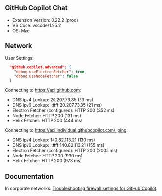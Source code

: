 ## GitHub Copilot Chat

- Extension Version: 0.22.2 (prod)
- VS Code: vscode/1.95.2
- OS: Mac

## Network

User Settings:

```json
  "github.copilot.advanced": {
    "debug.useElectronFetcher": true,
    "debug.useNodeFetcher": false
  }
```

Connecting to https://api.github.com:

- DNS ipv4 Lookup: 20.207.73.85 (33 ms)
- DNS ipv6 Lookup: ::ffff:20.207.73.85 (21 ms)
- Electron Fetcher (configured): HTTP 200 (352 ms)
- Node Fetcher: HTTP 200 (131 ms)
- Helix Fetcher: HTTP 200 (444 ms)

Connecting to https://api.individual.githubcopilot.com/_ping:

- DNS ipv4 Lookup: 140.82.113.21 (130 ms)
- DNS ipv6 Lookup: ::ffff:140.82.113.21 (155 ms)
- Electron Fetcher (configured): HTTP 200 (2005 ms)
- Node Fetcher: HTTP 200 (930 ms)
- Helix Fetcher: HTTP 200 (973 ms)

## Documentation

In corporate networks: [Troubleshooting firewall settings for GitHub Copilot](https://docs.github.com/en/copilot/troubleshooting-github-copilot/troubleshooting-firewall-settings-for-github-copilot).
